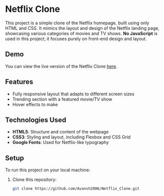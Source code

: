 # Netflix Clone

This project is a simple clone of the Netflix homepage, built using only HTML and CSS. It mimics the layout and design of the Netflix landing page, showcasing various categories of movies and TV shows. **No JavaScript** is used in this project; it focuses purely on front-end design and layout.

## Demo
You can view the live version of the Netflix Clone [here](https://avansh2006.github.io/Netflix_Clone/).

## Features
- Fully responsive layout that adapts to different screen sizes
- Trending section with a featured movie/TV show
- Hover effects to make 

## Technologies Used
- **HTML5**: Structure and content of the webpage
- **CSS3**: Styling and layout, including Flexbox and CSS Grid
- **Google Fonts**: Used for Netflix-like typography

## Setup
To run this project on your local machine:

1. Clone this repository:
   ```bash
   git clone https://github.com/Avansh2006/Netflix_Clone.git
